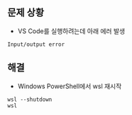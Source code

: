 ## 문제 상황
- VS Code를 실행하려는데 아래 에러 발생
```
Input/output error
```

## 해결
- Windows PowerShell에서 wsl 재시작
```
wsl --shutdown
wsl
```
